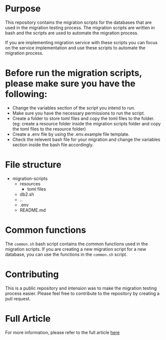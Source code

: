 # Purpose
This repository contains the migration scripts for the databases that are used in the migration testing process. The migration scripts are written in bash and the scripts are used to automate the migration process.

If you are implementing migration service with these scripts you can focus on the service implementation and use these scripts to automate the migration process.

# Before run the migration scripts, please make sure you have the following:
- Change the variables section of the script you intend to run.
- Make sure you have the necessary permissions to run the script.
- Create a folder to store toml files and copy the toml files to the folder. (eg: create a resource folder inside the migration scripts folder and copy the toml files to the resource folder)
- Create a .env file by using the .env.example file template.
- Check the relevent bash file for your migration and change the variables section inside the bash file accordingly.

# File structure
- migration-scripts
  - resources
    - toml files
  - db2.sh
  - ..
  - .env
  - README.md

# Common functions
The `common.sh` bash script contains the common functions used in the migration scripts. If you are creating a new migration script for a new database, you can use the functions in the `common.sh` script.

# Contributing
This is a public repository and intension was to make the migration testing process easier. Please feel free to contribute to the repository by creating a pull request.

# Full Article
For more information, please refer to the full article [here](https://medium.com/@malith_dilshan/automating-the-wso2-is-migration-process-94cce2bb80bb)
